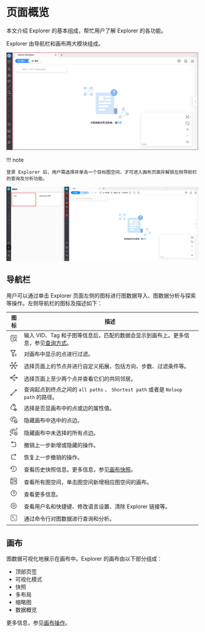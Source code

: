 # 页面概览

本文介绍 Explorer 的基本组成，帮忙用户了解 Explorer 的各功能。

Explorer 由导航栏和画布两大模块组成。

![explorer-overview](../figs/explorer-overview-1.png)

!!! note

    登录 Explorer 后，用户需选择并单击一个目标图空间，才可进入画布页面并解锁左侧导航栏的查询及分析功能。
    
![explorer-overview-graph_space](../figs/explorer-overview-graphspace.png)

## 导航栏

用户可以通过单击 Explorer 页面左侧的图标进行图数据导入、图数据分析与探索等操作。左侧导航栏的图标及描述如下：

| 图标  | 描述 |
| ----- | ---- |
| ![query](../figs/nav-query2.png) | 输入 VID、Tag 和子图等信息后，匹配的数据会显示到画布上。更多信息，参见[查询方式](ex-ug-query-exploration.md)。     |
| ![filter](../figs/nav-filter.png) | 对画布中显示的点进行过滤。     |
| ![expand](../figs/nav-expand.png) | 选择页面上的节点并进行自定义拓展，包括方向、步数、过滤条件等。    |
| ![commonNeighbor](../figs/nav-commonNeighbor.png) | 选择页面上至少两个点并查看它们的共同邻居。     |
| ![findPath](../figs/nav-findPath.png) | 查询起点到终点之间的 `all paths` 、 `Shortest path` 或者是 `Noloop path` 的路径。     |
| ![propertyView](../figs/nav-propertyView.png) | 选择是否显画布中的点或边的属性值。     |
| ![hide](../figs/nav-miss.png) | 隐藏画布中选中的点边。     |
| ![hideReverse](../figs/nav-missReverse.png) | 隐藏画布中未选择的所有点边。     |
| ![Revoke](../figs/nav-Revoke.png) | 撤销上一步新增或隐藏的操作。     |
| ![Redo](../figs/redo.png) | 恢复上一步撤销的操作。     |
| ![snapshot](../figs/snapshot-history.png) | 查看历史快照信息。更多信息，参见[画布快照](../operation-guide/canvas-snapshot.md)。     |
| ![graphSpace](../figs/nav-graphSpace.png) | 查看所有图空间，单击图空间新增相应图空间的画布。     |
| ![Help](../figs/nav-help.png) | 查看更多信息。     |
| ![Setup](../figs/nav-setup.png) | 查看用户名和快捷键、修改语言设置、清除 Explorer 链接等。|
| ![Console](../figs/nav-console.png) | 通过命令行对图数据进行查询和分析。     |

## 画布

图数据可视化地展示在画布中。Explorer 的画布由以下部分组成：

- 顶部页签
- 可视化模式
- 快照
- 多布局
- 缩略图
- 数据概览

更多信息，参见[画布操作](canvas-operations/canvas-overview.md)。
